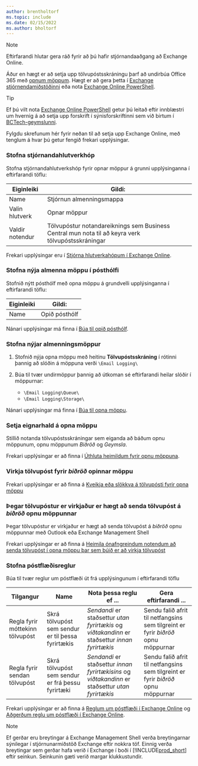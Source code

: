 ```yaml
---
author: brentholtorf
ms.topic: include
ms.date: 02/15/2022
ms.author: bholtorf
---
```


> [!NOTE]
> Eftirfarandi hlutar gera ráð fyrir að þú hafir stjórnandaaðgang að Exchange Online.

Áður en hægt er að setja upp tölvupóstsskráningu þarf að undirbúa Office 365 með [opnum möppum](/exchange/collaboration-exo/public-folders/public-folders). Hægt er að gera þetta í [Exchange stjórnendamiðstöðinni](/exchange/exchange-admin-center?preserve-view=true) eða nota [Exchange Online PowerShell](/powershell/exchange/exchange-online-powershell?view=exchange-ps&?preserve-view=true).

> [!TIP]
> Ef þú vilt nota [Exchange Online PowerShell](/powershell/exchange/exchange-online-powershell?view=exchange-ps&preserve-view=true) getur þú leitað eftir innblæstri um hvernig á að setja upp forskrift í sýnisforskriftinni sem við birtum í [BCTech-geymslunni](https://github.com/microsoft/BCTech/tree/master/samples/EmailLogging).

Fylgdu skrefunum hér fyrir neðan til að setja upp Exchange Online, með tenglum á hvar þú getur fengið frekari upplýsingar.

### <a name="create-an-admin-role-group"></a>Stofna stjórnandahlutverkhóp

Stofna stjórnandahlutverkshóp fyrir opnar möppur á grunni upplýsinganna í eftirfarandi töflu:

|Eiginleiki        |Gildi:                     |
|----------------|--------------------------|
|Name            |Stjórnun almenningsmappa |
|Valin hlutverk  |Opnar möppur            |
|Valdir notendur  |Tölvupóstur notandareiknings sem Business Central mun nota til að keyra verk tölvupóstsskráningar|

Frekari upplýsingar eru í [Stjórna hlutverkahópum í Exchange Online](/exchange/permissions-exo/role-groups).

### <a name="create-a-new-public-folder-mailbox"></a>Stofna nýja almenna möppu í pósthólfi

Stofnið nýtt pósthólf með opna möppu á grundvelli upplýsinganna í eftirfarandi töflu:

|Eiginleiki        |Gildi:                     |
|----------------|--------------------------|
|Name            |Opið pósthólf            |

Nánari upplýsingar má finna í [Búa til opið pósthólf](/exchange/collaboration-exo/public-folders/create-public-folder-mailbox).

### <a name="create-new-public-folders"></a>Stofna nýjar almenningsmöppur

1. Stofnið nýja opna möppu með heitinu **Tölvupóstsskráning** í rótinni þannig að slóðin á möppuna verði `\Email Logging\`
2. Búa til tvær undirmöppur þannig að útkoman sé eftirfarandi heilar slóðir í möppurnar:

    - `\Email Logging\Queue\`
    - `\Email Logging\Storage\`

Nánari upplýsingar má finna í [Búa til opna möppu](/exchange/collaboration-exo/public-folders/create-public-folder).

### <a name="set-public-folder-ownership"></a>Setja eignarhald á opna möppu

Stillið notanda tölvupóstsskráningar sem eiganda að báðum opnu möppunum, opnu möppunum *Biðröð* og *Geymsla*.

Frekari upplýsingar er að finna í [Úthluta heimildum fyrir opnu möppuna](/exchange/collaboration-exo/public-folders/set-up-public-folders#step-3-assign-permissions-to-the-public-folder).

### <a name="mail-enable-the-queue-public-folder"></a>Virkja tölvupóst fyrir *biðröð* opinnar möppu

  Frekari upplýsingar er að finna á [Kveikja eða slökkva á tölvupósti fyrir opna möppu](/exchange/collaboration-exo/public-folders/enable-or-disable-mail-for-public-folder)

### <a name="mail-enable-sending-emails-to-the-queue-public-folder"></a>Þegar tölvupóstur er virkjaður er hægt að senda tölvupóst á *biðröð* opnu möppunnar

Þegar tölvupóstur er virkjaður er hægt að senda tölvupóst á *biðröð* opnu möppunnar með Outlook eða Exchange Management Shell

Frekari upplýsingar er að finna á [Heimila ónafngreindum notendum að senda tölvupóst í opna möppu þar sem búið er að virkja tölvupóst](/exchange/collaboration-exo/public-folders/enable-or-disable-mail-for-public-folder#allow-anonymous-users-to-send-email-to-a-mail-enabled-public-folder?preserve-view=true)

### <a name="create-mail-flow-rules"></a>Stofna póstflæðisreglur

Búa til tvær reglur um póstflæði út frá upplýsingunum í eftirfarandi töflu

|Tilgangur  |Name |Nota þessa reglu ef ...             |Gera eftirfarandi ...                          |
|---------|-----|----------------------------------|---------------------------------------------|
|Regla fyrir móttekinn tölvupóst |Skrá tölvupóst sem sendur er til þessa fyrirtækis|*Sendandi* er staðsettur *utan fyrirtækis* og *viðtakandinn* er staðsettur *innan fyrirtækis*|Sendu falið afrit til netfangsins sem tilgreint er fyrir *biðröð* opnu möppurnar|
|Regla fyrir sendan tölvupóst | Skrá tölvupóst sem sendur er frá þessu fyrirtæki |*Sendandi* er staðsettur *innan fyrirtækisins* og *viðtakandinn* er staðsettur *utan fyrirtækis*|Sendu falið afrit til netfangsins sem tilgreint er fyrir *biðröð* opnu möppurnar|

Frekari upplýsingar er að finna á [Reglum um póstflæði í Exchange Online](/exchange/security-and-compliance/mail-flow-rules/manage-mail-flow-rules?preserve-view=true) og [Aðgerðum reglu um póstflæði í Exchange Online](/exchange/security-and-compliance/mail-flow-rules/mail-flow-rule-actions?preserve-view=true).

> [!NOTE]
> Ef gerðar eru breytingar á Exchange Management Shell verða breytingarnar sýnilegar í stjórnunarmiðstöð Exchange eftir nokkra töf. Einnig verða breytingar sem gerðar hafa verið í Exchange í boði í [!INCLUDE[prod_short](prod_short.md)] eftir seinkun. Seinkunin gæti verið margar klukkustundir.

